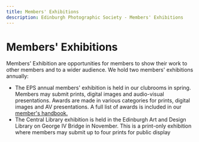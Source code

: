 ```yaml
---
title: Members' Exhibitions
description: Edinburgh Photographic Society - Members' Exhibitions
---
```


# Members' Exhibitions

Members' Exhibition are opportunities for members to show their work to other members and to a wider audience. We hold two members' exhibitions annually:

- The EPS annual members' exhibition is held in our clubrooms in spring. Members may submit prints, digital images and audio-visual presentations. Awards are made in various categories for prints, digital images and AV presentations. A full list of awards is included in our [member's handbook.](https://www.dropbox.com/scl/fi/j6f1ibxebxy9guiq22hsz/Syllabus-Final-version-ADB-post-print-1.pdf?rlkey=oypgvtcxq28sy7ogvivxc03e4&dl=0)
- The Central Library exhibition is held in the Edinburgh Art and Design Library on George IV Bridge in November. This is a print-only exhibition where members may submit up to four prints for public display